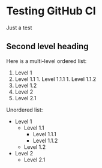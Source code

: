 # Testing GitHub CI

Just a test

## Second level heading
Here is a multi-level ordered list:
1. Level 1
  1. Level 1.1
    1. Level 1.1.1
    1. Level 1.1.2
  1. Level 1.2
1. Level 2
  1. Level 2.1
  
Unordered list:
* Level 1
  * Level 1.1
    * Level 1.1.1
    * Level 1.1.2
  * Level 1.2
* Level 2
  * Level 2.1
  
